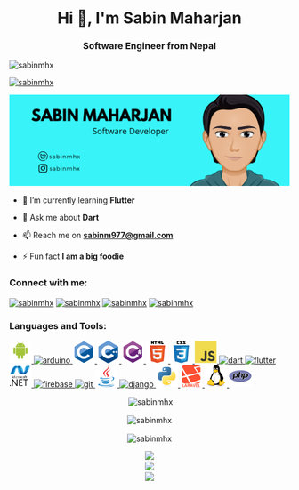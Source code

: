 <h1 align="center">Hi 👋, I'm Sabin Maharjan</h1>
<h3 align="center">Software Engineer from Nepal</h3>

<p align="left"> <img src="https://komarev.com/ghpvc/?username=sabinmhx&label=Profile%20views&color=0e75b6&style=flat" alt="sabinmhx" /> </p>
<p align="left"> <a href="https://twitter.com/sabinmhx" target="_blank"><img src="https://img.shields.io/twitter/follow/sabinmhx?logo=twitter&style=for-the-badge" alt="sabinmhx" /></a> </p>
<p align="center"> <img src="assets/sabinmhx.png" alt="sabinmhx" /> </p>

- 🌱 I’m currently learning **Flutter**

- 💬 Ask me about **Dart**

- 📫 Reach me on **sabinm977@gmail.com**

- ⚡ Fun fact **I am a big foodie**

<div align="center">
<h3 align="left">Connect with me:</h3>
<p align="left">
<a href="https://twitter.com/sabinmhx" target="_blank"><img align="center" src="https://raw.githubusercontent.com/rahuldkjain/github-profile-readme-generator/master/src/images/icons/Social/twitter.svg" alt="sabinmhx" height="30" width="40" /></a>
<a href="https://linkedin.com/in/sabinmhx" target="_blank"><img align="center" src="https://raw.githubusercontent.com/rahuldkjain/github-profile-readme-generator/master/src/images/icons/Social/linked-in-alt.svg" alt="sabinmhx" height="30" width="40" /></a>
<a href="https://fb.com/sabinmhx" target="_blank"><img align="center" src="https://raw.githubusercontent.com/rahuldkjain/github-profile-readme-generator/master/src/images/icons/Social/facebook.svg" alt="sabinmhx" height="30" width="40" /></a>
<a href="https://instagram.com/sabinmhx" target="_blank"><img align="center" src="https://raw.githubusercontent.com/rahuldkjain/github-profile-readme-generator/master/src/images/icons/Social/instagram.svg" alt="sabinmhx" height="30" width="40" /></a>
</p>

<h3 align="left">Languages and Tools:</h3>
<p align="left"> <a href="https://developer.android.com" target="_blank" rel="noreferrer"> <img src="https://raw.githubusercontent.com/devicons/devicon/master/icons/android/android-original-wordmark.svg" alt="android" width="40" height="40"/> </a> <a href="https://www.arduino.cc/" target="_blank" rel="noreferrer"> <img src="https://cdn.worldvectorlogo.com/logos/arduino-1.svg" alt="arduino" width="40" height="40"/> </a> <a href="https://www.cprogramming.com/" target="_blank" rel="noreferrer"> <img src="https://raw.githubusercontent.com/devicons/devicon/master/icons/c/c-original.svg" alt="c" width="40" height="40"/> </a> <a href="https://www.w3schools.com/cpp/" target="_blank" rel="noreferrer"> <img src="https://raw.githubusercontent.com/devicons/devicon/master/icons/cplusplus/cplusplus-original.svg" alt="cplusplus" width="40" height="40"/> </a> <a href="https://www.w3schools.com/cs/" target="_blank" rel="noreferrer"> <img src="https://raw.githubusercontent.com/devicons/devicon/master/icons/csharp/csharp-original.svg" alt="csharp" width="40" height="40"/> </a> <a href="https://www.w3.org/html/" target="_blank" rel="noreferrer"> <img src="https://raw.githubusercontent.com/devicons/devicon/master/icons/html5/html5-original-wordmark.svg" alt="html5" width="40" height="40"/> </a><a href="https://www.w3schools.com/css/" target="_blank" rel="noreferrer"> <img src="https://raw.githubusercontent.com/devicons/devicon/master/icons/css3/css3-original-wordmark.svg" alt="css3" width="40" height="40"/> </a> <a href="https://developer.mozilla.org/en-US/docs/Web/JavaScript" target="_blank" rel="noreferrer"> <img src="https://raw.githubusercontent.com/devicons/devicon/master/icons/javascript/javascript-original.svg" alt="javascript" width="40" height="40"/> </a><a href="https://dart.dev" target="_blank" rel="noreferrer"> <img src="https://www.vectorlogo.zone/logos/dartlang/dartlang-icon.svg" alt="dart" width="40" height="40"/> </a> <a href="https://flutter.dev" target="_blank" rel="noreferrer"> <img src="https://www.vectorlogo.zone/logos/flutterio/flutterio-icon.svg" alt="flutter" width="40" height="40"/> </a> <a href="https://dotnet.microsoft.com/" target="_blank" rel="noreferrer"> <img src="https://raw.githubusercontent.com/devicons/devicon/master/icons/dot-net/dot-net-original-wordmark.svg" alt="dotnet" width="40" height="40"/> </a> <a href="https://firebase.google.com/" target="_blank" rel="noreferrer"> <img src="https://www.vectorlogo.zone/logos/firebase/firebase-icon.svg" alt="firebase" width="40" height="40"/> </a>  <a href="https://git-scm.com/" target="_blank" rel="noreferrer"> <img src="https://www.vectorlogo.zone/logos/git-scm/git-scm-icon.svg" alt="git" width="40" height="40"/> </a> <a href="https://www.java.com" target="_blank" rel="noreferrer"> <img src="https://raw.githubusercontent.com/devicons/devicon/master/icons/java/java-original.svg" alt="java" width="40" height="40"/> </a><a href="https://www.djangoproject.com/" target="_blank" rel="noreferrer"> <img src="https://cdn.worldvectorlogo.com/logos/django.svg" alt="django" width="40" height="40"/> </a><a href="https://www.python.org" target="_blank" rel="noreferrer"> <img src="https://raw.githubusercontent.com/devicons/devicon/master/icons/python/python-original.svg" alt="python" width="40" height="40"/> </a> <a href="https://laravel.com/" target="_blank" rel="noreferrer"> <img src="https://raw.githubusercontent.com/devicons/devicon/master/icons/laravel/laravel-plain-wordmark.svg" alt="laravel" width="40" height="40"/> </a> <a href="https://www.linux.org/" target="_blank" rel="noreferrer"> <img src="https://raw.githubusercontent.com/devicons/devicon/master/icons/linux/linux-original.svg" alt="linux" width="40" height="40"/> </a> <a href="https://www.php.net" target="_blank" rel="noreferrer"> <img src="https://raw.githubusercontent.com/devicons/devicon/master/icons/php/php-original.svg" alt="php" width="40" height="40"/> </a>  </p

<p>&nbsp;<img align="center" src="https://github-readme-stats.vercel.app/api?username=sabinmhx&show_icons=true&theme=dracula&locale=en&hide_border=true" alt="sabinmhx" /></p>

<p><img align="center" src="https://github-readme-streak-stats.herokuapp.com/?user=sabinmhx&theme=dracula&hide_border=true" alt="sabinmhx" /></p> 
<p><img align="center" src="https://github-readme-stats.vercel.app/api/top-langs?username=sabinmhx&show_icons=true&theme=dracula&locale=en&layout=compact&hide_border=true" alt="sabinmhx" /></p>
 
  
![](https://github-readme-stats.vercel.app/api?username=sabinmhx&theme=ayu-mirage&hide_border=true&include_all_commits=true&count_private=true)<br/>
![](https://github-readme-streak-stats.herokuapp.com/?user=sabinmhx&theme=ayu-mirage&hide_border=true)<br/>
![](https://github-readme-stats.vercel.app/api/top-langs/?username=sabinmhx&theme=ayu-mirage&hide_border=true&include_all_commits=true&count_private=true&layout=compact)
  
  
  
  
</div>

